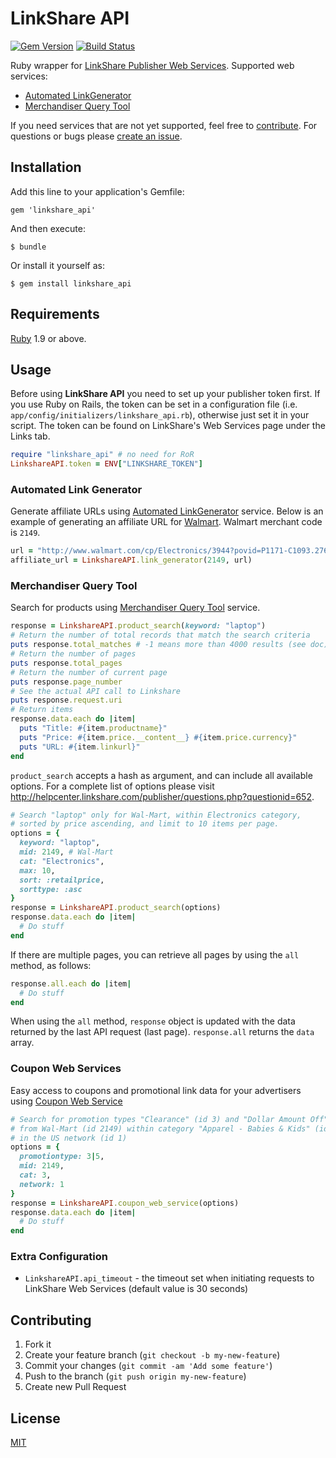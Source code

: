 # LinkShare API

[![Gem Version](https://badge.fury.io/rb/linkshare_api.png)](http://badge.fury.io/rb/linkshare_api)
[![Build Status](https://travis-ci.org/rmarescu/linkshare_api.png)](https://travis-ci.org/rmarescu/linkshare_api)

Ruby wrapper for [LinkShare Publisher Web Services](http://helpcenter.linkshare.com/publisher/categories.php?categoryid=71).
Supported web services:
* [Automated LinkGenerator](#automated-link-generator)
* [Merchandiser Query Tool](#merchandiser-query-tool)

If you need services that are not yet supported, feel free to [contribute](#contributing).
For questions or bugs please [create an issue](../../issues/new).

## <a id="installation"></a>Installation

Add this line to your application's Gemfile:

    gem 'linkshare_api'

And then execute:

    $ bundle

Or install it yourself as:

    $ gem install linkshare_api

## <a id="requirement"></a>Requirements

[Ruby](http://www.ruby-lang.org/en/downloads/) 1.9 or above.

## <a id="usage"></a>Usage

Before using **LinkShare API** you need to set up your publisher token first. If you use Ruby on Rails, the token can be set in a configuration file (i.e. `app/config/initializers/linkshare_api.rb`), otherwise just set it in your script. The token can be found on LinkShare's Web Services page under the Links tab.

```ruby
require "linkshare_api" # no need for RoR
LinkshareAPI.token = ENV["LINKSHARE_TOKEN"]
```

### Automated Link Generator

Generate affiliate URLs using [Automated LinkGenerator](http://helpcenter.linkshare.com/publisher/categories.php?categoryid=72) service.
Below is an example of generating an affiliate URL for [Walmart](http://www.walmart.com). Walmart merchant code is `2149`.

```ruby
url = "http://www.walmart.com/cp/Electronics/3944?povid=P1171-C1093.2766-L33"
affiliate_url = LinkshareAPI.link_generator(2149, url)
```

### Merchandiser Query Tool

Search for products using [Merchandiser Query Tool](http://helpcenter.linkshare.com/publisher/categories.php?categoryid=74) service.

```ruby
response = LinkshareAPI.product_search(keyword: "laptop")
# Return the number of total records that match the search criteria
puts response.total_matches # -1 means more than 4000 results (see doc)
# Return the number of pages
puts response.total_pages
# Return the number of current page
puts response.page_number
# See the actual API call to Linkshare
puts response.request.uri
# Return items
response.data.each do |item|
  puts "Title: #{item.productname}"
  puts "Price: #{item.price.__content__} #{item.price.currency}"
  puts "URL: #{item.linkurl}"
end
```

`product_search` accepts a hash as argument, and can include all available options. For a complete list of options please visit  http://helpcenter.linkshare.com/publisher/questions.php?questionid=652.

```ruby
# Search "laptop" only for Wal-Mart, within Electronics category,
# sorted by price ascending, and limit to 10 items per page.
options = {
  keyword: "laptop",
  mid: 2149, # Wal-Mart
  cat: "Electronics",
  max: 10,
  sort: :retailprice,
  sorttype: :asc
}
response = LinkshareAPI.product_search(options)
response.data.each do |item|
  # Do stuff
end
```

If there are multiple pages, you can retrieve all pages by using the `all` method, as follows:

```ruby
response.all.each do |item|
  # Do stuff
end
```

When using the `all` method, `response` object is updated with the data returned by the last API request (last page). `response.all` returns the `data` array.

### Coupon Web Services

Easy access to coupons and promotional link data for your advertisers using [Coupon Web Service](http://helpcenter.linkshare.com/publisher/questions.php?questionid=865)

```ruby
# Search for promotion types "Clearance" (id 3) and "Dollar Amount Off" (id 5)
# from Wal-Mart (id 2149) within category "Apparel - Babies & Kids" (id 3)
# in the US network (id 1)
options = {
  promotiontype: 3|5,
  mid: 2149,
  cat: 3,
  network: 1
}
response = LinkshareAPI.coupon_web_service(options)
response.data.each do |item|
  # Do stuff
end
```

### Extra Configuration

* `LinkshareAPI.api_timeout` - the timeout set when initiating requests to LinkShare Web Services (default value is 30 seconds)

## <a id="contributing"></a>Contributing

1. Fork it
2. Create your feature branch (`git checkout -b my-new-feature`)
3. Commit your changes (`git commit -am 'Add some feature'`)
4. Push to the branch (`git push origin my-new-feature`)
5. Create new Pull Request

## <a id="license"></a>License

[MIT](LICENSE.txt)
